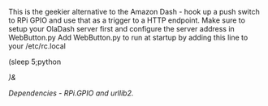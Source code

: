This is the geekier alternative to the Amazon Dash - hook up a push switch to RPi GPIO and use that as a trigger to a HTTP endpoint.
Make sure to setup your OlaDash server first and configure the server address in WebButton.py Add WebButton.py to run at startup by adding this line to your /etc/rc.local

(sleep 5;python <Address to WebButton.py>)&

Dependencies - RPi.GPIO and urllib2.